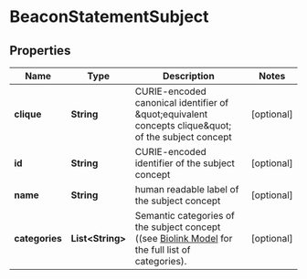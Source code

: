 
# BeaconStatementSubject

## Properties
Name | Type | Description | Notes
------------ | ------------- | ------------- | -------------
**clique** | **String** | CURIE-encoded canonical identifier of \&quot;equivalent concepts clique\&quot; of the subject concept  |  [optional]
**id** | **String** | CURIE-encoded identifier of the subject concept  |  [optional]
**name** | **String** | human readable label of the subject concept |  [optional]
**categories** | **List&lt;String&gt;** | Semantic categories of the subject concept ((see [Biolink Model](https://biolink.github.io/biolink-model) for the full list of categories).  |  [optional]



